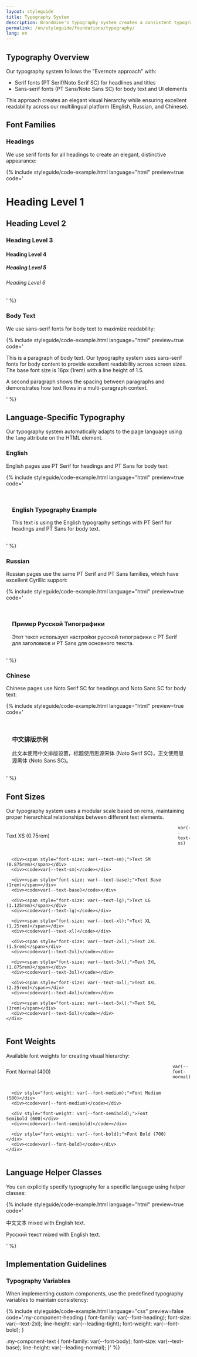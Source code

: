 ```yaml
---
layout: styleguide
title: Typography System
description: Brandmine's typography system creates a consistent typographic hierarchy across our multilingual platform.
permalink: /en/styleguide/foundations/typography/
lang: en
---
```


## Typography Overview

Our typography system follows the "Evernote approach" with:
- Serif fonts (PT Serif/Noto Serif SC) for headlines and titles
- Sans-serif fonts (PT Sans/Noto Sans SC) for body text and UI elements

This approach creates an elegant visual hierarchy while ensuring excellent readability across our multilingual platform (English, Russian, and Chinese).

## Font Families

### Headings

We use serif fonts for all headings to create an elegant, distinctive appearance:

{% include styleguide/code-example.html 
   language="html" 
   preview=true
   code='<h1>Heading Level 1</h1>
<h2>Heading Level 2</h2>
<h3>Heading Level 3</h3>
<h4>Heading Level 4</h4>
<h5>Heading Level 5</h5>
<h6>Heading Level 6</h6>'
%}

### Body Text

We use sans-serif fonts for body text to maximize readability:

{% include styleguide/code-example.html 
   language="html" 
   preview=true
   code='<p>This is a paragraph of body text. Our typography system uses sans-serif fonts for body content to provide excellent readability across screen sizes. The base font size is 16px (1rem) with a line height of 1.5.</p>
<p>A second paragraph shows the spacing between paragraphs and demonstrates how text flows in a multi-paragraph context.</p>'
%}

## Language-Specific Typography

Our typography system automatically adapts to the page language using the `lang` attribute on the HTML element.

### English

English pages use PT Serif for headings and PT Sans for body text:

{% include styleguide/code-example.html 
   language="html" 
   preview=true
   code='<div style="padding: 1rem; border: 1px solid var(--neutral-200); border-radius: 0.5rem;">
  <h3>English Typography Example</h3>
  <p>This text is using the English typography settings with PT Serif for headings and PT Sans for body text.</p>
</div>'
%}

### Russian

Russian pages use the same PT Serif and PT Sans families, which have excellent Cyrillic support:

{% include styleguide/code-example.html 
   language="html" 
   preview=true
   code='<div style="padding: 1rem; border: 1px solid var(--neutral-200); border-radius: 0.5rem;">
  <h3 class="ru">Пример Русской Типографики</h3>
  <p class="ru-sans">Этот текст использует настройки русской типографики с PT Serif для заголовков и PT Sans для основного текста.</p>
</div>'
%}

### Chinese

Chinese pages use Noto Serif SC for headings and Noto Sans SC for body text:

{% include styleguide/code-example.html 
   language="html" 
   preview=true
   code='<div style="padding: 1rem; border: 1px solid var(--neutral-200); border-radius: 0.5rem;">
  <h3 class="zh">中文排版示例</h3>
  <p class="zh-sans">此文本使用中文排版设置，标题使用思源宋体 (Noto Serif SC)，正文使用思源黑体 (Noto Sans SC)。</p>
</div>'
%}

## Font Sizes

Our typography system uses a modular scale based on rems, maintaining proper hierarchical relationships between different text elements.

<div class="example-wrapper">
  <div class="example-preview">
    <div style="display: grid; grid-template-columns: auto 1fr; gap: 1rem; align-items: center;">
      <div><span style="font-size: var(--text-xs);">Text XS (0.75rem)</span></div>
      <div><code>var(--text-xs)</code></div>
      
      <div><span style="font-size: var(--text-sm);">Text SM (0.875rem)</span></div>
      <div><code>var(--text-sm)</code></div>
      
      <div><span style="font-size: var(--text-base);">Text Base (1rem)</span></div>
      <div><code>var(--text-base)</code></div>
      
      <div><span style="font-size: var(--text-lg);">Text LG (1.125rem)</span></div>
      <div><code>var(--text-lg)</code></div>
      
      <div><span style="font-size: var(--text-xl);">Text XL (1.25rem)</span></div>
      <div><code>var(--text-xl)</code></div>
      
      <div><span style="font-size: var(--text-2xl);">Text 2XL (1.5rem)</span></div>
      <div><code>var(--text-2xl)</code></div>
      
      <div><span style="font-size: var(--text-3xl);">Text 3XL (1.875rem)</span></div>
      <div><code>var(--text-3xl)</code></div>
      
      <div><span style="font-size: var(--text-4xl);">Text 4XL (2.25rem)</span></div>
      <div><code>var(--text-4xl)</code></div>
      
      <div><span style="font-size: var(--text-5xl);">Text 5XL (3rem)</span></div>
      <div><code>var(--text-5xl)</code></div>
    </div>
  </div>
</div>

## Font Weights

Available font weights for creating visual hierarchy:

<div class="example-wrapper">
  <div class="example-preview">
    <div style="display: grid; grid-template-columns: auto 1fr; gap: 1rem; align-items: center;">
      <div style="font-weight: var(--font-normal);">Font Normal (400)</div>
      <div><code>var(--font-normal)</code></div>
      
      <div style="font-weight: var(--font-medium);">Font Medium (500)</div>
      <div><code>var(--font-medium)</code></div>
      
      <div style="font-weight: var(--font-semibold);">Font Semibold (600)</div>
      <div><code>var(--font-semibold)</code></div>
      
      <div style="font-weight: var(--font-bold);">Font Bold (700)</div>
      <div><code>var(--font-bold)</code></div>
    </div>
  </div>
</div>

## Language Helper Classes

You can explicitly specify typography for a specific language using helper classes:

{% include styleguide/code-example.html 
   language="html" 
   preview=true
   code='<p><span class="zh">中文文本</span> mixed with English text.</p>
<p><span class="ru">Русский текст</span> mixed with English text.</p>'
%}

## Implementation Guidelines

### Typography Variables

When implementing custom components, use the predefined typography variables to maintain consistency:

{% include styleguide/code-example.html 
   language="css" 
   preview=false
   code='.my-component-heading {
  font-family: var(--font-heading);
  font-size: var(--text-2xl);
  line-height: var(--leading-tight);
  font-weight: var(--font-bold);
}

.my-component-text {
  font-family: var(--font-body);
  font-size: var(--text-base);
  line-height: var(--leading-normal);
}'
%}